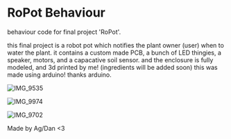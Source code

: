 # RoPot Behaviour
 behaviour code for final project 'RoPot'.

 this final project is a robot pot which notifies the plant owner (user) when to water the plant. it contains a custom made PCB, a bunch of LED thingies, a speaker, motors, and a capacative soil sensor. and the enclosure is fully modeled, and 3d printed by me! (ingredients will be added soon) this was made using arduino! thanks arduino. 

 
![IMG_9535](https://github.com/DrSpaniel/RoPot-Behaviour/assets/80426387/6f99bdf3-d43c-46a7-8fea-a19d88d1456b)

![IMG_9974](https://github.com/DrSpaniel/RoPot-Behaviour/assets/80426387/cb02254e-36d8-4727-ac37-9fad3ec3c2d3)

![IMG_9702](https://github.com/DrSpaniel/RoPot-Behaviour/assets/80426387/e1474d67-6647-4293-9e46-941bb2b904c5)


 Made by Ag/Dan <3

